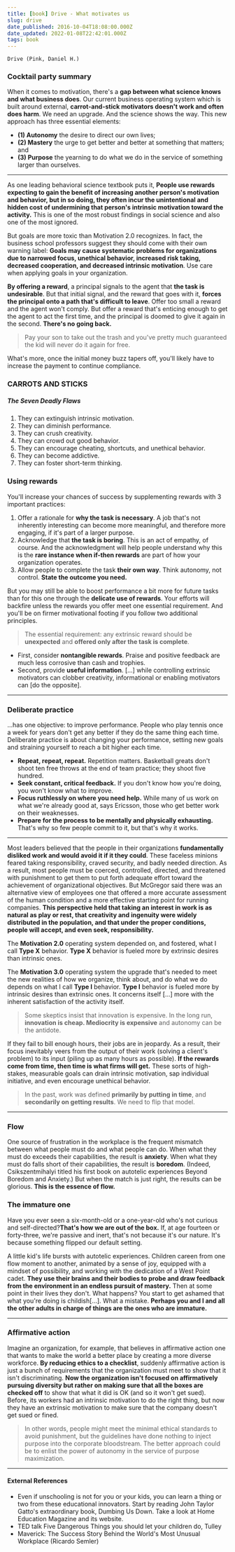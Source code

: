 ```yaml
---
title: [book] Drive - What motivates us
slug: drive
date_published: 2016-10-04T18:08:00.000Z
date_updated: 2022-01-08T22:42:01.000Z
tags: book
---
```


    Drive (Pink, Daniel H.)
    

### Cocktail party summary

When it comes to motivation, there's a **gap between what science knows and what business does**. Our current business operating system which is built around external, **carrot-and-stick motivators doesn't work and often does harm**. We need an upgrade. And the science shows the way. This new approach has three essential elements:

* **(1) Autonomy** the desire to direct our own lives;
* **(2) Mastery** the urge to get better and better at something that matters; and
* **(3) Purpose** the yearning to do what we do in the service of something larger than ourselves.

---

As one leading behavioral science textbook puts it, **People use rewards expecting to gain the benefit of increasing another person's motivation and behavior, but in so doing, they often incur the unintentional and hidden cost of undermining that person's intrinsic motivation toward the activity.** This is one of the most robust findings in social science and also one of the most ignored.

But goals are more toxic than Motivation 2.0 recognizes. In fact, the business school professors suggest they should come with their own warning label: **Goals may cause systematic problems for organizations due to narrowed focus, unethical behavior, increased risk taking, decreased cooperation, and decreased intrinsic motivation**. Use care when applying goals in your organization.

**By offering a reward**, a principal signals to the agent that **the task is undesirable**. But that initial signal, and the reward that goes with it, **forces the principal onto a path that's difficult to leave**. Offer too small a reward and the agent won't comply. But offer a reward that's enticing enough to get the agent to act the first time, and the principal is doomed to give it again in the second. **There's no going back.**

> Pay your son to take out the trash and you've pretty much guaranteed the kid will never do it again for free.

What's more, once the initial money buzz tapers off, you'll likely have to increase the payment to continue compliance.

### CARROTS AND STICKS

##### The Seven Deadly Flaws

1. They can extinguish intrinsic motivation.
2. They can diminish performance.
3. They can crush creativity.
4. They can crowd out good behavior.
5. They can encourage cheating, shortcuts, and unethical behavior.
6. They can become addictive.
7. They can foster short-term thinking.

### Using rewards

You'll increase your chances of success by supplementing rewards with 3 important practices:

1. Offer a rationale for **why the task is necessary**. A job that's not inherently interesting can become more meaningful, and therefore more engaging, if it's part of a larger purpose.
2. Acknowledge that **the task is boring**. This is an act of empathy, of course. And the acknowledgment will help people understand why this is the **rare instance when if-then rewards** are part of how your organization operates.
3. Allow people to complete the task **their own way**. Think autonomy, not control. **State the outcome you need.**

But you may still be able to boost performance a bit more for future tasks than for this one through the **delicate use of rewards**. Your efforts will backfire unless the rewards you offer meet one essential requirement. And you'll be on firmer motivational footing if you follow two additional principles.

> The essential requirement: any extrinsic reward should be **unexpected** and **offered only after the task is complete**.

- First, consider **nontangible rewards**. Praise and positive feedback are much less corrosive than cash and trophies.
- Second, provide **useful information**. [...] while controlling extrinsic motivators can clobber creativity, informational or enabling motivators can [do the opposite].

---

### Deliberate practice

...has one objective: to improve performance. People who play tennis once a week for years don't get any better if they do the same thing each time. Deliberate practice is about changing your performance, setting new goals and straining yourself to reach a bit higher each time.

* **Repeat, repeat, repeat.** Repetition matters. Basketball greats don't shoot ten free throws at the end of team practice; they shoot five hundred.
* **Seek constant, critical feedback.** If you don't know how you're doing, you won't know what to improve.
* **Focus ruthlessly on where you need help.** While many of us work on what we're already good at, says Ericsson, those who get better work on their weaknesses.
* **Prepare for the process to be mentally and physically exhausting.** That's why so few people commit to it, but that's why it works.


---


Most leaders believed that the people in their organizations **fundamentally disliked work and would avoid it if it they could**. These faceless minions feared taking responsibility, craved security, and badly needed direction. As a result, most people must be coerced, controlled, directed, and threatened with punishment to get them to put forth adequate effort toward the achievement of organizational objectives. But McGregor said there was an alternative view of employees one that offered a more accurate assessment of the human condition and a more effective starting point for running companies. **This perspective held that taking an interest in work is as natural as play or rest, that creativity and ingenuity were widely distributed in the population, and that under the proper conditions, people will accept, and even seek, responsibility.**

The **Motivation 2.0** operating system depended on, and fostered, what I call **Type X** behavior. **Type X** behavior is fueled more by extrinsic desires than intrinsic ones.

The **Motivation 3.0** operating system the upgrade that's needed to meet the new realities of how we organize, think about, and do what we do depends on what I call **Type I** behavior. **Type I** behavior is fueled more by intrinsic desires than extrinsic ones. It concerns itself [...] more with the inherent satisfaction of the activity itself.

> Some skeptics insist that innovation is expensive. In the long run, **innovation is cheap. Mediocrity is expensive** and autonomy can be the antidote.

If they fail to bill enough hours, their jobs are in jeopardy. As a result, their focus inevitably veers from the output of their work (solving a client's problem) to its input (piling up as many hours as possible). **If the rewards come from time, then time is what firms will get.** These sorts of high-stakes, measurable goals can drain intrinsic motivation, sap individual initiative, and even encourage unethical behavior.

> In the past, work was defined **primarily by putting in time**, and **secondarily on getting results**. We need to flip that model.


---

### Flow

One source of frustration in the workplace is the frequent mismatch between what people must do and what people can do. When what they must do exceeds their capabilities, the result is **anxiety**. When what they must do falls short of their capabilities, the result is **boredom**. (Indeed, Csikszentmihalyi titled his first book on autotelic experiences Beyond Boredom and Anxiety.) But when the match is just right, the results can be glorious. **This is the essence of flow.**


### The immature one

Have you ever seen a six-month-old or a one-year-old who's not curious and self-directed?**That's how we are out of the box.** If, at age fourteen or forty-three, we're passive and inert, that's not because it's our nature. It's because something flipped our default setting.

A little kid's life bursts with autotelic experiences. Children careen from one flow moment to another, animated by a sense of joy, equipped with a mindset of possibility, and working with the dedication of a West Point cadet. **They use their brains and their bodies to probe and draw feedback from the environment in an endless pursuit of mastery.** Then at some point in their lives they don't. What happens? You start to get ashamed that what you're doing is childish[...]. What a mistake. **Perhaps you and I and all the other adults in charge of things are the ones who are immature.**

---


### Affirmative action

Imagine an organization, for example, that believes in affirmative action one that wants to make the world a better place by creating a more diverse workforce. **By reducing ethics to a checklist**, suddenly affirmative action is just a bunch of requirements that the organization must meet to show that it isn't discriminating. **Now the organization isn't focused on affirmatively pursuing diversity but rather on making sure that all the boxes are checked off** to show that what it did is OK (and so it won't get sued). Before, its workers had an intrinsic motivation to do the right thing, but now they have an extrinsic motivation to make sure that the company doesn't get sued or fined.

> In other words, people might meet the minimal ethical standards to avoid punishment, but the guidelines have done nothing to inject purpose into the corporate bloodstream. The better approach could be to enlist the power of autonomy in the service of purpose maximization.


---

#### External References

- Even if unschooling is not for you or your kids, you can learn a thing or two from these educational innovators. Start by reading John Taylor Gatto's extraordinary book, Dumbing Us Down. Take a look at Home Education Magazine and its website.
- TED talk Five Dangerous Things you should let your children do, Tulley
- Maverick: The Success Story Behind the World's Most Unusual Workplace (Ricardo Semler)

